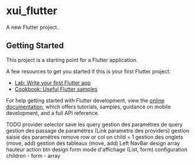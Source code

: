 # xui_flutter

A new Flutter project.

## Getting Started

This project is a starting point for a Flutter application.

A few resources to get you started if this is your first Flutter project:

- [Lab: Write your first Flutter app](https://docs.flutter.dev/get-started/codelab)
- [Cookbook: Useful Flutter samples](https://docs.flutter.dev/cookbook)

For help getting started with Flutter development, view the
[online documentation](https://docs.flutter.dev/), which offers tutorials,
samples, guidance on mobile development, and a full API reference.


TODO
provider selector
save les query
gestion des paramétres de query
gestion des passage de paramétres (Link parametre des providers)
gestion saisie des paramétres
remove row or col on child = 1
gestion des onglets (move, add)
gestion des tableaux (move, add)
Left NavBar
design array
    hauteur
    action btn
design form
    mode d'affichage (List, form)
configuration children
    - form
    - array

